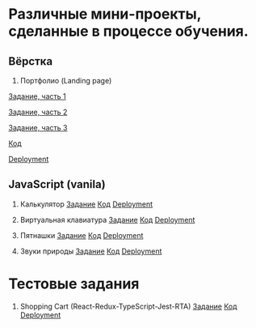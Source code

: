 # Различные мини-проекты, сделанные в процессе обучения. 

## Вёрстка

1. Портфолио (Landing page)

  [Задание, часть 1](https://github.com/rolling-scopes-school/tasks/blob/master/tasks/portfolio/portfolio-part1.md)

  [Задание, часть 2](https://github.com/rolling-scopes-school/tasks/blob/master/tasks/portfolio/portfolio-part2.md)

  [Задание, часть 3](https://github.com/rolling-scopes-school/tasks/blob/master/tasks/portfolio/portfolio-part3.md)

  [Код](https://github.com/RRoLL545/pet-projects/tree/portfolio/portfolio)

  [Deployment](https://rroll545.github.io/pet-projects/portfolio/)
  

## JavaScript (vanila)

1. Калькулятор
  [Задание](https://github.com/rolling-scopes-school/tasks/blob/master/tasks/ready-projects/introduction.md)
  [Код](https://github.com/RRoLL545/pet-projects/tree/calculator/calculator)
  [Deployment](https://rroll545.github.io/pet-projects/calculator/)

2. Виртуальная клавиатура
  [Задание](https://github.com/rolling-scopes-school/tasks/blob/master/tasks/ready-projects/virtual-keyboard.md)
  [Код](https://github.com/RRoLL545/pet-projects/tree/virtual-keyboard/virtual-keyboard)
  [Deployment](https://rroll545.github.io/pet-projects/virtual-keyboard/)

3. Пятнашки
  [Задание](https://github.com/rolling-scopes-school/tasks/blob/master/tasks/gem-pazzle/codejam-the-gem-puzzle.md)
  [Код](https://github.com/RRoLL545/pet-projects/tree/gem-puzzle/gem-puzzle)
  [Deployment](https://rroll545.github.io/pet-projects/gem-puzzle/)

4. Звуки природы
  [Задание](https://github.com/rolling-scopes-school/tasks/blob/master/tasks/js30%23/js30-1.md)
  [Код](https://github.com/RRoLL545/pet-projects/tree/eco-sounds/eco-sounds)
  [Deployment](https://rroll545.github.io/pet-projects/eco-sounds/)

# Тестовые задания

1. Shopping Cart (React-Redux-TypeScript-Jest-RTA)
  [Задание](https://github.com/optimaxdev/frontend-test/tree/master)
  [Код](https://github.com/RRoLL545/shopping-cart-react-redux-typescript-jest)
  [Deployment](https://rroll545.github.io/Shopping-cart/)

